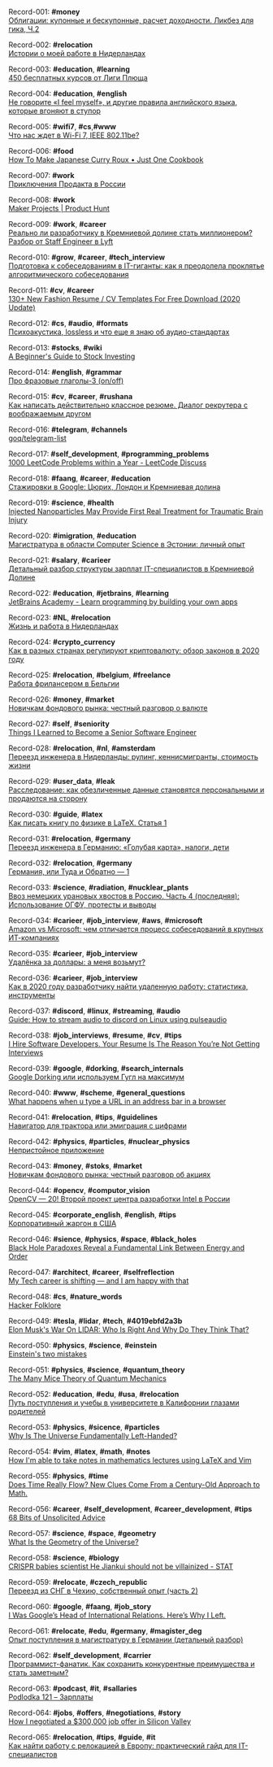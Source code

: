 Record-001: **#money**  
[Облигации: купонные и бескупонные, расчет доходности. Ликбез для гика, Ч.2](https://habr.com/ru/company/dbtc/blog/503738/)

Record-002: **#relocation**  
[Истории о моей работе в Нидерландах](https://habr.com/ru/post/503450/)

Record-003: **#education**, **#learning**  
[450 бесплатных курсов от Лиги Плюща](https://habr.com/ru/company/skillfactory/blog/503196/)

Record-004: **#education**, **#english**  
[Не говорите «I feel myself», и другие правила английского языка, которые вгоняют в ступор](https://habr.com/ru/company/englishdom/blog/502272/)

Record-005: **#wifi7**, **#cs**,**#www**  
[Что нас ждет в Wi-Fi 7, IEEE 802.11be?](https://habr.com/ru/post/501266/)

Record-006: **#food**  
[How To Make Japanese Curry Roux • Just One Cookbook](https://www.justonecookbook.com/how-to-make-curry-roux/)

Record-007: **#work**  
[Приключения Продакта в России](https://medium.com/@ivanook/productinrussia-644e8f3cedd6)

Record-008: **#work**  
[Maker Projects | Product Hunt](https://www.producthunt.com/makers/projects)

Record-009: **#work**, **#career**   
[Реально ли разработчику в Кремниевой долине стать миллионером? Разбор от Staff Engineer в Lyft](https://habr.com/ru/post/499492/)

Record-010: **#grow**, **#career**, **#tech_interview**   
[Подготовка к собеседованиям в IT-гиганты: как я преодолела проклятье алгоритмического собеседования](https://habr.com/ru/post/499394/)

Record-011: **#cv**, **#career**  
[130+ New Fashion Resume / CV Templates For Free Download (2020 Update)](https://365webresources.com/10-fashion-resume-cv-templates-for-free-download/)

Record-012: **#cs**, **#audio**, **#formats**  
[Психоакустика, lossless и что еще я знаю об аудио-стандартах](https://habr.com/ru/post/468685/)

Record-013: **#stocks**, **#wiki**  
[A Beginner's Guide to Stock Investing](https://www.investopedia.com/articles/basics/06/invest1000.asp)

Record-014: **#english**, **#grammar**  
[Про фразовые глаголы-3 (on/off)](https://habr.com/ru/post/497074/)

Record-015: **#cv**, **#career**, **#rushana**  
[Как написать действительно классное резюме. Диалог рекрутера с воображаемым другом](https://vc.ru/hr/50424-kak-napisat-deystvitelno-klassnoe-rezyume-dialog-rekrutera-s-voobrazhaemym-drugom)

Record-016: **#telegram**, **#channels**  
[goq/telegram-list](http://github.com/goq/telegram-list)

Record-017: **#self_development**, **#programming_problems**  
[1000 LeetCode Problems within a Year - LeetCode Discuss](https://leetcode.com/discuss/general-discussion/522705/1000-leetcode-problems-within-a-year)

Record-018: **#faang**, **#career**, **#education**  
[Стажировки в Google: Цюрих, Лондон и Кремниевая долина](https://habr.com/ru/company/hsespb/blog/488338/)

Record-019: **#science**, **#health**  
[Injected Nanoparticles May Provide First Real Treatment for Traumatic Brain Injury](https://scitechdaily.com/injected-nanoparticles-may-provide-first-real-treatment-for-traumatic-brain-injury/)

Record-020: **#imigration**, **#education**  
[Магистратура в области Computer Science в Эстонии: личный опыт](https://habr.com/ru/post/512564/)

Record-021: **#salary**, **#carieer**  
[Детальный разбор структуры зарплат IT-специалистов в Кремниевой Долине](https://habr.com/ru/post/512598/)

Record-022: **#education**, **#jetbrains**, **#learning**  
[JetBrains Academy - Learn programming by building your own apps](https://hyperskill.org/onboarding/?track=1)

Record-023: **#NL**, **#relocation**  
[Жизнь и работа в Нидерландах](https://habr.com/ru/post/511632/)

Record-024: **#crypto_currency**  
[Как в разных странах регулируют криптовалюту: обзор законов в 2020 году](https://habr.com/ru/company/moneypipe/blog/523354/)

Record-025: **#relocation**, **#belgium**, **#freelance**  
[Работа фрилансером в Бельгии](https://habr.com/ru/post/523634/)

Record-026: **#money**, **#market**  
[Новичкам фондового рынка: честный разговор о валюте](https://habr.com/ru/company/ruvds/blog/519096/)

Record-027: **#self**, **#seniority**  
[Things I Learned to Become a Senior Software Engineer](https://neilkakkar.com/things-I-learned-to-become-a-senior-software-engineer.html)

Record-028: **#relocation**, **#nl**, **#amsterdam**  
[Переезд инженера в Нидерланды: рулинг, кеннисмигранты, стоимость жизни](https://habr.com/ru/company/gms/blog/518792/)

Record-029: **#user_data**, **#leak**  
[Расследование: как обезличенные данные становятся персональными и продаются на сторону](https://habr.com/ru/post/518458/)

Record-030: **#guide**, **#latex**  
[Как писать книгу по физике в LaTeX. Cтатья 1](https://habr.com/ru/post/518302/)

Record-031: **#relocation**, **#germany**  
[Переезд инженера в Германию: «Голубая карта», налоги, дети](https://habr.com/ru/company/gms/blog/517898/)

Record-032: **#relocation**, **#germany**  
[Германия, или Туда и Обратно — 1](https://habr.com/ru/post/472070/)

Record-033: **#science**, **#radiation**, **#nucklear_plants**  
[Ввоз немецких урановых хвостов в Россию. Часть 4 (последняя): Использование ОГФУ, протесты и выводы](https://habr.com/ru/post/515324/)

Record-034: **#carieer**, **#job_interview**, **#aws**, **#microsoft**  
[ Amazon vs Microsoft: чем отличается процесс собеседований в крупных ИТ-компаниях](https://habr.com/ru/company/gms/blog/516148/)

Record-035: **#carieer**, **#job_interview**  
[Удалёнка за доллары: а меня возьмут?](https://habr.com/ru/post/514398/)

Record-036: **#carieer**, **#job_interview**  
[Как в 2020 году разработчику найти удаленную работу: статистика, инструменты](https://habr.com/ru/company/gms/blog/515200/)

Record-037: **#discord**, **#linux**, **#streaming**, **#audio**  
[Guide: How to stream audio to discord on Linux using pulseaudio](https://www.reddit.com/r/discordapp/comments/f22vz6/guide_how_to_stream_audio_to_discord_on_linux/)

Record-038: **#job_interviews**, **#resume**, **#cv**, **#tips**  
[I Hire Software Developers. Your Resume Is The Reason You’re Not Getting Interviews](https://medium.com/@dominicwhite/i-hire-software-developers-your-resume-is-the-reason-youre-not-getting-interviews-dc7b2520a2f1)

Record-039: **#google**, **#dorking**, **#search_internals**  
[Google Dorking или используем Гугл на максимум](https://habr.com/ru/company/postuf/blog/510766/)

Record-040: **#www**, **#scheme**, **#general_questions**  
[What happens when u type a URL in an address bar in a browser](https://res.cloudinary.com/practicaldev/image/fetch/s--GY9Fa-eL--/c_limit%2Cf_auto%2Cfl_progressive%2Cq_auto%2Cw_880/https://dev-to-uploads.s3.amazonaws.com/i/lya7b81ow94pniln3aif.jpg)

Record-041: **#relocation**, **#tips**, **#guidelines**  
[Навигатор для трактора или эмиграция с цифрами](https://habr.com/ru/post/510610/)

Record-042: **#physics**, **#particles**, **#nuclear_physics**  
[Непристойное приложение](https://habr.com/ru/post/508644/)

Record-043: **#money**, **#stoks**, **#market**  
[Новичкам фондового рынка: честный разговор об акциях](https://habr.com/ru/company/ruvds/blog/508660/)

Record-044: **#opencv**, **#computor_vision**  
[OpenCV — 20! Второй проект центра разработки Intel в России](https://habr.com/ru/company/intel/blog/507382/)

Record-045: **#corporate_english**, **#english**, **#tips**  
[Корпоративный жаргон в США](https://habr.com/ru/company/englishdom/blog/506690)

Record-046: **#sience**, **#physics**, **#space**, **#black_holes**  
[Black Hole Paradoxes Reveal a Fundamental Link Between Energy and Order](https://www.quantamagazine.org/black-hole-paradoxes-reveal-a-fundamental-link-between-energy-and-order-20200528/)

Record-047: **#architect**, **#career**, **#selfreflection**  
[My Tech career is shifting — and I am happy with that](https://blog.usejournal.com/my-tech-career-is-shifting-and-i-am-happy-with-that-d52329c196b0)

Record-048: **#cs**, **#nature_words**  
[Hacker Folklore](https://endler.dev/2020/folklore/)

Record-049: **#tesla**, **#lidar**, **#tech**, **#4019ebfd2a3b**  
[Elon Musk's War On LIDAR: Who Is Right And Why Do They Think That?](https://www.forbes.com/sites/bradtempleton/2019/05/06/elon-musks-war-on-lidar-who-is-right-and-why-do-they-think-that/#4019ebfd2a3b)

Record-050: **#physics**, **#science**, **#einstein**  
[Einstein's two mistakes](https://phys.org/news/2020-05-einstein.html)

Record-051: **#physics**, **#science**, **#quantum_theory**  
[The Many Mice Theory of Quantum Mechanics](http://cosmos.nautil.us/short/95/the-many-mice-theory-of-quantum-mechanics)

Record-052: **#education**, **#edu**, **#usa**, **#relocation**  
[Путь поступления и учебы в университете в Калифорнии глазами родителей](https://habr.com/ru/post/530502/)

Record-053: **#physics**, **#sicence**, **#particles**  
[Why Is The Universe Fundamentally Left-Handed?](https://www.forbes.com/sites/startswithabang/2020/11/19/why-is-the-universe-fundamentally-left-handed/?sh=815fcc233b33)

Record-054: **#vim**, **#latex**, **#math**, **#notes**  
[How I'm able to take notes in mathematics lectures using LaTeX and Vim](https://castel.dev/post/lecture-notes-1/)

Record-055: **#physics**, **#time**  
[Does Time Really Flow? New Clues Come From a Century-Old Approach to Math.](https://www.quantamagazine.org/does-time-really-flow-new-clues-come-from-a-century-old-approach-to-math-20200407/)

Record-056: **#career**, **#self_development**, **#career_development**, **#tips**  
[68 Bits of Unsolicited Advice](https://kk.org/thetechnium/68-bits-of-unsolicited-advice/)

Record-057: **#science**, **#space**, **#geometry**  
[What Is the Geometry of the Universe?](https://www.quantamagazine.org/what-is-the-geometry-of-the-universe-20200316/)

Record-058: **#science**, **#biology**  
[CRISPR babies scientist He Jiankui should not be villainized - STAT](https://www.statnews.com/2020/01/02/crispr-babies-scientist-he-jiankui-should-not-be-villainized/)

Record-059: **#relocate**, **#czech_republic**  
[Переезд из СНГ в Чехию, собственный опыт (часть 2)](https://habr.com/ru/post/483032/)

Record-060: **#google**, **#faang**, **#job_story**  
[I Was Google’s Head of International Relations. Here’s Why I Left.](https://medium.com/@rossformaine/i-was-googles-head-of-international-relations-here-s-why-i-left-49313d23065)

Record-061: **#relocate**, **#edu**, **#germany**, **#magister_deg**  
[Опыт поступления в магистратуру в Германии (детальный разбор)](https://habr.com/ru/post/482636/)

Record-062: **#self_development**, **#carrier**  
[Программист-фанатик. Как сохранить конкурентные преимущества и стать заметным?](https://m.habr.com/ru/amp/post/482298/)

Record-063: **#podcast**, **#it**, **#sallaries**  
[Podlodka 121 – Зарплаты](https://soundcloud.com/podlodka/podlodka-121-zarplaty)

Record-064: **#jobs**, **#offers**, **#negotiations**, **#story**  
[How I negotiated a $300,000 job offer in Silicon Valley](https://blog.usejournal.com/how-i-negotiated-a-software-engineer-offer-in-silicon-valley-f11590f5c656)

Record-065: **#relocation**, **#tips**, **#guide**, **#it**  
[Как найти работу с релокацией в Европу: практический гайд для IT-специалистов](https://habr.com/ru/post/469023/)
